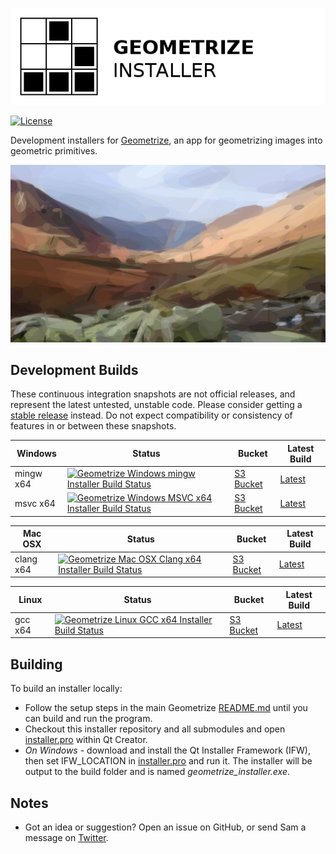 [![Geometrize Installer Logo](https://github.com/Tw1ddle/geometrize-installer/blob/master/screenshots/geometrize_installer_logo.png?raw=true "Geometrize installer logo")](https://www.geometrize.co.uk/)

[![License](https://img.shields.io/badge/License-GPL%20v3-blue.svg?style=flat-square)](https://github.com/Tw1ddle/geometrize-installer/blob/master/LICENSE)

Development installers for [Geometrize](https://www.geometrize.co.uk/), an app for geometrizing images into geometric primitives.

[![Geometrized Borrowdale](https://github.com/Tw1ddle/geometrize-installer/blob/master/screenshots/borrowdale.png?raw=true "Geometrized Borrowdale in Autumn, 350 rotated ellipses")](https://www.geometrize.co.uk/)

## Development Builds

These continuous integration snapshots are not official releases, and represent the latest untested, unstable code. Please consider getting a [stable release](https://www.geometrize.co.uk/) instead. Do not expect compatibility or consistency of features in or between these snapshots.

| Windows       | Status  | Bucket | Latest Build
| ------------- | ------- | ------ | ------------
| mingw x64     | [![Geometrize Windows mingw Installer Build Status](https://ci.appveyor.com/api/projects/status/lxexrj30ndqlruhd?svg=true)](https://ci.appveyor.com/project/Tw1ddle/geometrize-installer) | [S3 Bucket](https://s3.amazonaws.com/geometrize-installer-bucket/index.html?breadcrumb=windows%2Fmingw81_64%2F) | [Latest](https://s3.amazonaws.com/geometrize-installer-bucket/index.html?breadcrumb=windows%2Fmingw81_64%2F&dl_latest=true)
| msvc x64      | [![Geometrize Windows MSVC x64 Installer Build Status](https://ci.appveyor.com/api/projects/status/lxexrj30ndqlruhd?svg=true)](https://ci.appveyor.com/project/Tw1ddle/geometrize-installer) | [S3 Bucket](https://s3.amazonaws.com/geometrize-installer-bucket/index.html?breadcrumb=windows%2Fmsvc2019_64%2F) | [Latest](https://s3.amazonaws.com/geometrize-installer-bucket/index.html?breadcrumb=windows%2Fmsvc2019_64%2F&dl_latest=true)

| Mac OSX       | Status  | Bucket | Latest Build
| ------------- | ------- | ------ | ------------
| clang x64     | [![Geometrize Mac OSX Clang x64 Installer Build Status](https://ci.appveyor.com/api/projects/status/lxexrj30ndqlruhd?svg=true)](https://ci.appveyor.com/project/Tw1ddle/geometrize-installer) | [S3 Bucket](https://s3.amazonaws.com/geometrize-installer-bucket/index.html?breadcrumb=osx%2F) | [Latest](https://s3.amazonaws.com/geometrize-installer-bucket/index.html?breadcrumb==osx%2F&dl_latest=true)

| Linux         | Status  | Bucket | Latest Build
| ------------- | ------- | ------ | ------------
| gcc x64       | [![Geometrize Linux GCC x64 Installer Build Status](https://ci.appveyor.com/api/projects/status/lxexrj30ndqlruhd?svg=true)](https://ci.appveyor.com/project/Tw1ddle/geometrize-installer) | [S3 Bucket](https://s3.amazonaws.com/geometrize-installer-bucket/index.html?breadcrumb=linux%2F) | [Latest](https://s3.amazonaws.com/geometrize-installer-bucket/index.html?breadcrumb==linux%2F&dl_latest=true)

## Building

To build an installer locally:

 * Follow the setup steps in the main Geometrize [README.md](https://github.com/Tw1ddle/geometrize/blob/master/README.md) until you can build and run the program.
 * Checkout this installer repository and all submodules and open [installer.pro](https://github.com/Tw1ddle/geometrize-installer/blob/master/installer.pro) within Qt Creator.
 * *On Windows* - download and install the Qt Installer Framework (IFW), then set IFW_LOCATION in [installer.pro](https://github.com/Tw1ddle/geometrize-installer/blob/master/installer.pro) and run it. The installer will be output to the build folder and is named *geometrize_installer.exe*.

## Notes
 * Got an idea or suggestion? Open an issue on GitHub, or send Sam a message on [Twitter](https://twitter.com/Sam_Twidale).